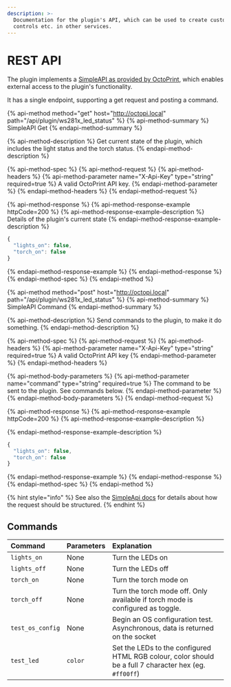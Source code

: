 ```yaml
---
description: >-
  Documentation for the plugin's API, which can be used to create custom
  controls etc. in other services.
---
```


# REST API

The plugin implements a [SimpleAPI as provided by OctoPrint](https://docs.octoprint.org/en/devel/plugins/mixins.html#simpleapiplugin), which enables external access to the plugin's functionality.

It has a single endpoint, supporting a get request and posting a command.

{% api-method method="get" host="http://octopi.local" path="/api/plugin/ws281x\_led\_status" %}
{% api-method-summary %}
SimpleAPI Get
{% endapi-method-summary %}

{% api-method-description %}
Get current state of the plugin, which includes the light status and the torch status.
{% endapi-method-description %}

{% api-method-spec %}
{% api-method-request %}
{% api-method-headers %}
{% api-method-parameter name="X-Api-Key" type="string" required=true %}
A valid OctoPrint API key.
{% endapi-method-parameter %}
{% endapi-method-headers %}
{% endapi-method-request %}

{% api-method-response %}
{% api-method-response-example httpCode=200 %}
{% api-method-response-example-description %}
Details of the plugin's current state
{% endapi-method-response-example-description %}

```javascript
{
  "lights_on": false,
  "torch_on": false
}
```
{% endapi-method-response-example %}
{% endapi-method-response %}
{% endapi-method-spec %}
{% endapi-method %}

{% api-method method="post" host="http://octopi.local" path="/api/plugin/ws281x\_led\_status" %}
{% api-method-summary %}
SimpleAPI Command
{% endapi-method-summary %}

{% api-method-description %}
Send commands to the plugin, to make it do something.
{% endapi-method-description %}

{% api-method-spec %}
{% api-method-request %}
{% api-method-headers %}
{% api-method-parameter name="X-Api-Key" type="string" required=true %}
A valid OctoPrint API key
{% endapi-method-parameter %}
{% endapi-method-headers %}

{% api-method-body-parameters %}
{% api-method-parameter name="command" type="string" required=true %}
The command to be sent to the plugin. See commands below.
{% endapi-method-parameter %}
{% endapi-method-body-parameters %}
{% endapi-method-request %}

{% api-method-response %}
{% api-method-response-example httpCode=200 %}
{% api-method-response-example-description %}

{% endapi-method-response-example-description %}

```javascript
{
  "lights_on": false,
  "torch_on": false
}
```
{% endapi-method-response-example %}
{% endapi-method-response %}
{% endapi-method-spec %}
{% endapi-method %}


{% hint style="info" %}
See also the [SimpleApi docs](https://docs.octoprint.org/en/devel/plugins/mixins.html#octoprint.plugin.SimpleApiPlugin) for details about how the request should be structured.
{% endhint %}

## Commands

| Command | Parameters | Explanation |
| :--- | :--- | :--- |
| `lights_on` | None | Turn the LEDs on |
| `lights_off` | None | Turn the LEDs off |
| `torch_on` | None | Turn the torch mode on |
| `torch_off` | None | Turn the torch mode off. Only available if torch mode is configured as toggle. |
| `test_os_config` | None | Begin an OS configuration test. Asynchronous, data is returned on the socket |
| `test_led` | `color` | Set the LEDs to the configured HTML RGB colour, color should be a full 7 character hex \(eg. `#ff00ff`\) |


